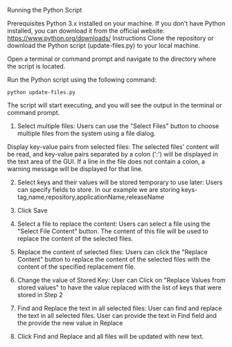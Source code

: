 Running the Python Script

Prerequisites
Python 3.x installed on your machine. If you don't have Python installed, you can download it from the official website: https://www.python.org/downloads/
Instructions
Clone the repository or download the Python script (update-files.py) to your local machine.

Open a terminal or command prompt and navigate to the directory where the script is located.

Run the Python script using the following command:

	python update-files.py

The script will start executing, and you will see the output in the terminal or command prompt.


1) Select multiple files: Users can use the "Select Files" button to choose multiple files from the system using a file dialog.

Display key-value pairs from selected files: The selected files' content will be read, and key-value pairs separated by a colon (':') will be displayed in the text area of the GUI. If a line in the file does not contain a colon, a warning message will be displayed for that line.

2) Select keys and their values will be stored temporary to use later: Users can specify fields to store. In our example we are storing keys- tag,name,repository,applicationName,releaseName

3) Click Save

4) Select a file to replace the content: Users can select a file using the "Select File Content" button. The content of this file will be used to replace the content of the selected files.

5) Replace the content of selected files: Users can click the "Replace Content" button to replace the content of the selected files with the content of the specified replacement file.

6) Change the value of Stored Key: User can Click on "Replace Values from stored values" to have the value replaced with the list of keys that were stored in Step 2

7) Find and Replace the text in all selected files: User can find and replace the text in all selected files. User can provide the text in Find field and the provide the new value in Replace

9) Click Find and Replace and all files will be updated with new text.
